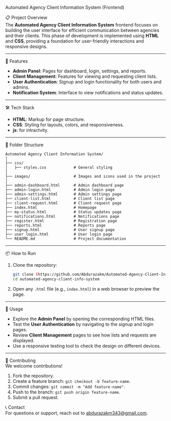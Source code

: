 Automated Agency Client Information System (Frontend)  

📋 Project Overview  
The **Automated Agency Client Information System** frontend focuses on building the user interface for efficient communication between agencies and their clients. This phase of development is implemented using **HTML** and **CSS**, providing a foundation for user-friendly interactions and responsive designs.  

---

🚀 Features  
- **Admin Panel**: Pages for dashboard, login, settings, and reports.  
- **Client Management**: Features for viewing and requesting client lists.  
- **User Authentication**: Signup and login functionality for both users and admins.  
- **Notification System**: Interface to view notifications and status updates.  

---

🛠️ Tech Stack  
- **HTML**: Markup for page structure.  
- **CSS**: Styling for layouts, colors, and responsiveness.
- **js**: for intractvity.

---

📂 Folder Structure  
```
Automated Agency Client Information System/  
│  
├── css/   
│   ├── styles.css            # General styling  
│  
├── images/                   # Images and icons used in the project  
│  
├── admin-dashboard.html      # Admin dashboard page  
├── admin-login.html          # Admin login page  
├── admin-settings.html       # Admin settings page  
├── client-list.html          # Client list page  
├── client-request.html       # Client request page  
├── index.html                # Homepage  
├── my-status.html            # Status updates page  
├── notifications.html        # Notifications page  
├── register.html             # Registration page  
├── reports.html              # Reports page  
├── signup.html               # User signup page  
├── user_login.html           # User login page  
└── README.md                 # Project documentation  
```  

---

📦 How to Run  

1. Clone the repository:  
   ```bash  
   git clone (https://github.com/Abdurazakm/Automated-Agency-Client-Information-System
   cd automated-agency-client-info-system  
   ```  

2. Open any `.html` file (e.g., `index.html`) in a web browser to preview the page.  

---

📖 Usage  
- Explore the **Admin Panel** by opening the corresponding HTML files.  
- Test the **User Authentication** by navigating to the signup and login pages.  
- Review **Client Management** pages to see how lists and requests are displayed.  
- Use a responsive testing tool to check the design on different devices.  

---

🤝 Contributing  
We welcome contributions!  
1. Fork the repository.  
2. Create a feature branch: `git checkout -b feature-name`.  
3. Commit changes: `git commit -m "Add feature-name"`.  
4. Push to the branch: `git push origin feature-name`.  
5. Submit a pull request.  


📞 Contact  
For questions or support, reach out to abdurazakm343@gmail.com.  

